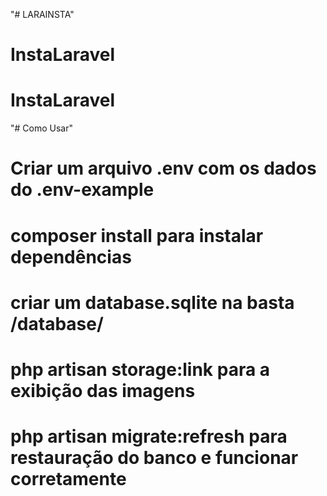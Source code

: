 "# LARAINSTA" 
# InstaLaravel
# InstaLaravel

"# Como Usar"
# Criar um arquivo .env com os dados do .env-example
# composer install para instalar dependências
# criar um database.sqlite na basta /database/
# php artisan storage:link para a exibição das imagens
# php artisan migrate:refresh para restauração do banco e funcionar corretamente
